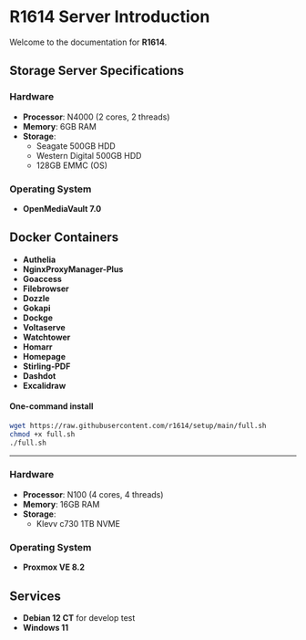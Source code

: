 # **R1614** Server Introduction

Welcome to the documentation for **R1614**. 

## Storage Server Specifications

### Hardware
- **Processor**: N4000 (2 cores, 2 threads)
- **Memory**: 6GB RAM
- **Storage**:
  - Seagate 500GB HDD
  - Western Digital 500GB HDD
  - 128GB EMMC (OS)

### Operating System
- **OpenMediaVault 7.0**

## Docker Containers

- **Authelia**
- **NginxProxyManager-Plus**
- **Goaccess**
- **Filebrowser**
- **Dozzle**
- **Gokapi**
- **Dockge**
- **Voltaserve**
- **Watchtower**
- **Homarr**
- **Homepage**
- **Stirling-PDF**
- **Dashdot**
- **Excalidraw**

#### One-command install
```bash
wget https://raw.githubusercontent.com/r1614/setup/main/full.sh
chmod +x full.sh
./full.sh
```

-------------------------------------------------------------------------------------------------------------------

### Hardware
- **Processor**: N100 (4 cores, 4 threads)
- **Memory**: 16GB RAM
- **Storage**:
  - Klevv c730 1TB NVME

### Operating System
- **Proxmox VE 8.2**

## Services
- **Debian 12 CT** for develop test
- **Windows 11**

<!---
r1614/r1614 is a ✨ special ✨ repository because its `README.md` (this file) appears on your GitHub profile.
You can click the Preview link to take a look at your changes.
--->
